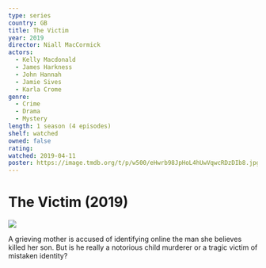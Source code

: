 ```yaml
---
type: series
country: GB
title: The Victim
year: 2019
director: Niall MacCormick
actors:
  - Kelly Macdonald
  - James Harkness
  - John Hannah
  - Jamie Sives
  - Karla Crome
genre:
  - Crime
  - Drama
  - Mystery
length: 1 season (4 episodes)
shelf: watched
owned: false
rating:
watched: 2019-04-11
poster: https://image.tmdb.org/t/p/w500/eHwrb98JpHoL4hUwVqwcRDzDIb8.jpg
---
```


# The Victim (2019)

![](https://image.tmdb.org/t/p/w500/eHwrb98JpHoL4hUwVqwcRDzDIb8.jpg)

A grieving mother is accused of identifying online the man she believes killed her son. But is he really a notorious child murderer or a tragic victim of mistaken identity?